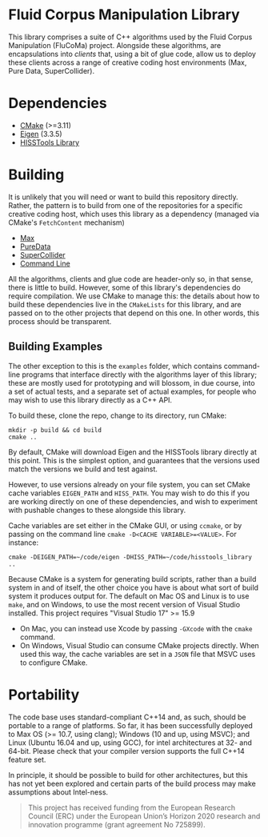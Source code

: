 # Fluid Corpus Manipulation Library 

This library comprises a suite of C++ algorithms used by the Fluid Corpus Manipulation (FluCoMa) project. Alongside these algorithms, are encapsulations into *clients* that, using a bit of glue code, allow us to deploy these clients across a range of creative coding host environments (Max, Pure Data, SuperCollider). 

# Dependencies 

* [CMake](http://cmake.org) (>=3.11)
* [Eigen](https://gitlab.com/libeigen/eigen) (3.3.5)
* [HISSTools Library](https://github.com/AlexHarker/HISSTools_Library)

# Building 
It is unlikely that you will need or want to build this repository directly. Rather, the pattern is to build from one of the repositories for a specific creative coding host, which uses this library as a dependency (managed via CMake's `FetchContent` mechanism) 
* [Max](Max)
* [PureData]()
* [SuperCollider]()
* [Command Line]()

All the algorithms, clients and glue code are header-only so, in that sense, there is little to build. However, some of this library's dependencies do require compilation. We use CMake to manage this: the details about how to build these dependencies live in the `CMakeLists` for this library, and are passed on to the other projects that depend on this one. In other words, this process should be transparent. 

## Building Examples
The other exception to this is the `examples` folder, which contains command-line programs that interface directly with the algorithms layer of this library; these are mostly used for prototyping and will blossom, in due course, into a set of actual tests, and a separate set of actual examples, for people who may wish to use this library directly as a C++ API.   

To build these, clone the repo, change to its directory, run CMake: 
```
mkdir -p build && cd build 
cmake .. 
```
By default, CMake will download Eigen and the HISSTools library directly at this point. This is the simplest option, and guarantees that the versions used match the versions we build and test against. 

However, to use versions already on your file system, you can set CMake cache variables `EIGEN_PATH` and `HISS_PATH`. You may wish to do this if you are working directly on one of these dependencies, and wish to experiment with pushable changes to these alongside this library. 

Cache variables are set either in the CMake GUI, or using `ccmake`, or by passing on the command line `cmake -D<CACHE VARIABLE>=<VALUE>`. For instance: 
```
cmake -DEIGEN_PATH=~/code/eigen -DHISS_PATH=~/code/hisstools_library ..
```
Because CMake is a system for generating build scripts, rather than a build system in and of itself, the other choice you have is about what sort of build system it produces output for. The default on Mac OS and Linux is to use `make`, and on Windows, to use the most recent version of Visual Studio installed. This project requires "Visual Studio 17" >= 15.9

* On Mac, you can instead use Xcode by passing `-GXcode` with the `cmake` command. 
* On Windows, Visual Studio can consume CMake projects directly. When used this way, the cache variables are set in a `JSON` file that MSVC uses to configure CMake.

# Portability 
The code base uses standard-compliant C++14 and, as such, should be portable to a range of platforms. So far, it has been successfully deployed to Max OS (>= 10.7, using clang); Windows (10 and up, using MSVC); and Linux (Ubuntu 16.04 and up, using GCC), for intel architectures at 32- and 64-bit. Please check that your compiler version supports the full C++14 feature set.

In principle, it should be possible to build for other architectures, but this has not yet been explored and certain parts of the build process may make assumptions about Intel-ness. 

> This project has received funding from the European Research Council (ERC) under the European Union’s Horizon 2020 research and innovation programme (grant agreement No 725899).
